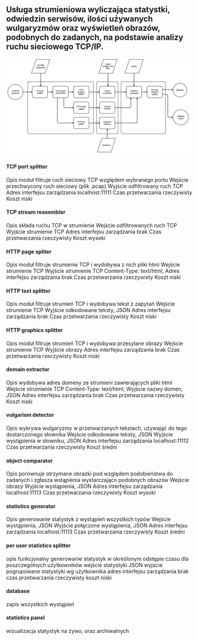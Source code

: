 ## Usługa strumieniowa wyliczająca statystki, odwiedzin serwisów, ilości używanych wulgaryzmów oraz wyświetleń obrazów, podobnych do zadanych,  na podstawie analizy ruchu sieciowego TCP/IP.

![Servie Graph](/doc/service_raph.png?raw=true "Servie Graph")

#### TCP port splitter

Opis
moduł filtruje ruch sieciowy TCP względem wybranego portu 
Wejście
przechwycony ruch sieciowy (plik .pcap)
Wyjście
odfiltrowany ruch TCP
Adres interfejsu zarządzania
localhost:11111
Czas przetwarzania
rzeczywisty
Koszt
niski

#### TCP stream reasembler

Opis
składa ruchu TCP w strumienie
Wejście
odfiltrowanych ruch TCP
Wyjście
strumienie TCP
Adres interfejsu zarządzania
brak
Czas przetwarzania
rzeczywisty
Koszt
wysoki

#### HTTP page spliter

Opis
moduł filtruje strumienie TCP i wydobywa z nich pliki html
Wejście
strumienie TCP
Wyjście
strumienie TCP Content-Type: text/html;
Adres interfejsu zarządzania
brak
Czas przetwarzania
rzeczywisty
Koszt
niski

#### HTTP text splitter

Opis
moduł filtruje strumień TCP i wydobywa tekst z zapytań
Wejście
strumienie TCP
Wyjście
odkodowane teksty, JSON
Adres interfejsu zarządzania
brak
Czas przetwarzania
rzeczywisty
Koszt
niski

#### HTTP graphics splitter

Opis
moduł filtruje strumień TCP i wydobywa przesyłane obrazy
Wejście
strumienie TCP
Wyjście
obrazy
Adres interfejsu zarządzania
brak
Czas przetwarzania
rzeczywisty
Koszt
niski

#### domain extractor

Opis
wydobywa adres domeny ze strumieni zawierających pliki html
Wejście
strumienie TCP Content-Type: text/html;
Wyjście
nazwy domen, JSON
Adres interfejsu zarządzania
brak
Czas przetwarzania
rzeczywisty
Koszt
niski

#### vulgarism detector

Opis
wykrywa wulgaryzmy w przetwarzanych tekstach, używająć do tego dostarczonego słownika
Wejście
odkodowane teksty, JSON
Wyjście
wystąpienia w słowniku, JSON
Adres interfejsu zarządzania
localhost:11112
Czas przetwarzania
rzeczywisty
Koszt
średni

#### object comparator

Opis
porównuje otrzymane obrazki pod względem podobieństwa do zadanych i zgłasza wstąpienia wystarczająco podobnych obrazów
Wejście
obrazy
Wyjście
wystąpienia, JSON
Adres interfejsu zarządzania
localhost:11113
Czas przetwarzania
rzeczywisty
Koszt
wysoki

#### statistics generator

Opis
generowanie statystyk z wystąpień wszystkich typów
Wejście
wystąpienia, JSON
Wyjście
połączone wystąpienia, JSON
Adres interfejsu zarządzania
localhost:11113
Czas przetwarzania
rzeczywisty
Koszt
średni

#### per user statistics splitter

opis funkcjonalny
generowanie statystyk w określonym odstępie czasu dla poszczególnych użytkowników
wejście
statystyki JSON
wyjście
pogrupowane statystyki wg użytkownika
adres interfejsu zarządzania
brak
czas przetwarzania
rzeczywisty
koszt
niski

#### database
zapis wszystkich wystąpień
#### statistics panel
wizualizacja statystyk na żywo, oraz archiwalnych
